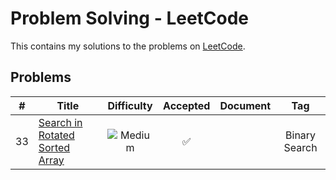 # Problem Solving - LeetCode
This contains my solutions to the problems on [LeetCode](http://leetcode.com/).
## Problems
| # | Title | Difficulty | Accepted | Document | Tag |
|---|-------|:----------:|:--------:|:--------:|:---:|
| 33 | [Search in Rotated Sorted Array](https://github.com/ymnseol/problem-solving/tree/main/leetcode/33-search-in-rotated-sorted-array) | ![Medium](https://img.shields.io/badge/Medium-gold?style=flat) | ✅ | | Binary Search |